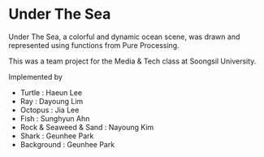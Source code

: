 # Under The Sea
Under The Sea, a colorful and dynamic ocean scene, was drawn and represented using functions from Pure Processing.

This was a team project for the Media & Tech class at Soongsil University.


Implemented by
* Turtle : Haeun Lee
* Ray : Dayoung Lim
* Octopus : Jia Lee
* Fish : Sunghyun Ahn
* Rock & Seaweed & Sand : Nayoung Kim
* Shark : Geunhee Park
* Background : Geunhee Park
